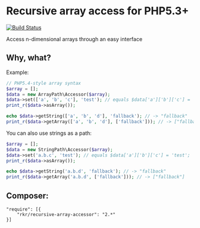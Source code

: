 Recursive array access for PHP5.3+
==================================

[![Build Status](https://travis-ci.org/rkrx/php-recursive-array-access.svg?branch=2.0.1)](https://travis-ci.org/rkrx/php-recursive-array-access)

Access n-dimensional arrays through an easy interface

## Why, what?

Example:

```php
// PHP5.4-style array syntax
$array = [];
$data = new ArrayPath\Accessor($array);
$data->set(['a', 'b', 'c'], 'test'); // equals $data['a']['b']['c'] = 'test';
print_r($data->asArray());

echo $data->getString(['a', 'b', 'd'], 'fallback'); // -> "fallback"
print_r($data->getArray(['a', 'b', 'd'], ['fallback'])); // -> ["fallback"]
```

You can also use strings as a path:

```php
$array = [];
$data = new StringPath\Accessor($array);
$data->set('a.b.c', 'test'); // equals $data['a']['b']['c'] = 'test';
print_r($data->asArray());

echo $data->getString('a.b.d', 'fallback'); // -> "fallback"
print_r($data->getArray('a.b.d', ['fallback'])); // -> ["fallback"]
```

## Composer:

```
"require": [{
    "rkr/recursive-array-accessor": "2.*"
}]
```
